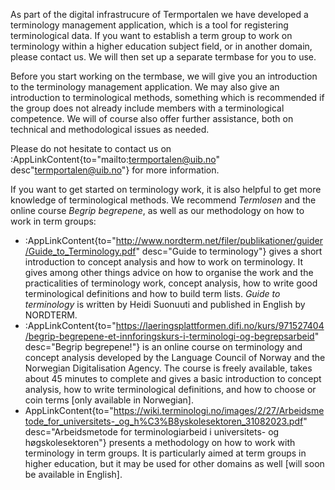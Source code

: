 As part of the digital infrastrucure of Termportalen we have developed
a terminology management application, which is a tool for registering
terminological data. If you want to establish a term group to work on
terminology within a higher education subject field, or in another
domain, please contact us. We will then set up a separate termbase for
you to use.

Before you start working on the termbase, we will give you an
introduction to the terminology management application. We may also
give an introduction to terminological methods, something which is
recommended if the group does not already include members with a
terminological competence. We will of course also offer further
assistance, both on technical and methodological issues as needed.

Please do not hesitate to contact us on :AppLinkContent{to="mailto:termportalen@uib.no"
desc"termportalen@uib.no"} for more information.

If you want to get started on terminology work, it is also helpful to
get more knowledge of terminological methods. We recommend
*Termlosen* and the online course *Begrip begrepene*, as
well as our methodology on how to work in term groups:

- :AppLinkContent{to="http://www.nordterm.net/filer/publikationer/guider/Guide_to_Terminology.pdf"
                  desc="Guide to terminology"} gives a short
                  introduction to concept analysis and how to work on
                  terminology. It gives among other things advice on
                  how to organise the work and the practicalities of
                  terminology work, concept analysis, how to write
                  good terminological definitions and how to build
                  term lists. *Guide to terminology* is written by
                  Heidi Suonuuti and published in English by NORDTERM.
- :AppLinkContent{to="https://laeringsplattformen.difi.no/kurs/971527404/begrip-begrepene-et-innforingskurs-i-terminologi-og-begrepsarbeid"
                  desc="Begrip begrepene!"} is an online course on
                  terminology and concept analysis developed by the
                  Language Council of Norway and the Norwegian
                  Digitalisation Agency. The course is freely
                  available, takes about 45 minutes to complete and
                  gives a basic introduction to concept analysis, how
                  to write terminological definitions, and how to
                  choose or coin terms [only available in Norwegian].
- AppLinkContent{to="https://wiki.terminologi.no/images/2/27/Arbeidsmetode_for_universitets-_og_h%C3%B8yskolesektoren_31082023.pdf"
                 desc="Arbeidsmetode for terminologiarbeid i universitets- og høgskolesektoren"} presents
                 a methodology on how to work with terminology in term
                 groups. It is particularly aimed at term groups in
                 higher education, but it may be used for other
                 domains as well [will soon be available in English].

